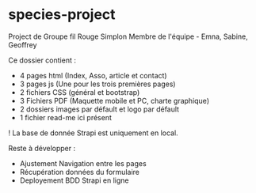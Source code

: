 # species-project

Project de Groupe fil Rouge Simplon
Membre de l'équipe - Emna, Sabine, Geoffrey

Ce dossier contient :
- 4 pages html (Index, Asso, article et contact)
- 3 pages js (Une pour les trois premières pages)
- 2 fichiers CSS (général et bootstrap)
- 3 Fichiers PDF (Maquette mobile et PC, charte graphique)
- 2 dossiers images par défault et logo par défault
- 1 fichier read-me ici présent

! La base de donnée Strapi est uniquement en local.

Reste à développer :
- Ajustement Navigation entre les pages
- Récupération données du formulaire
- Deployement BDD Strapi en ligne

